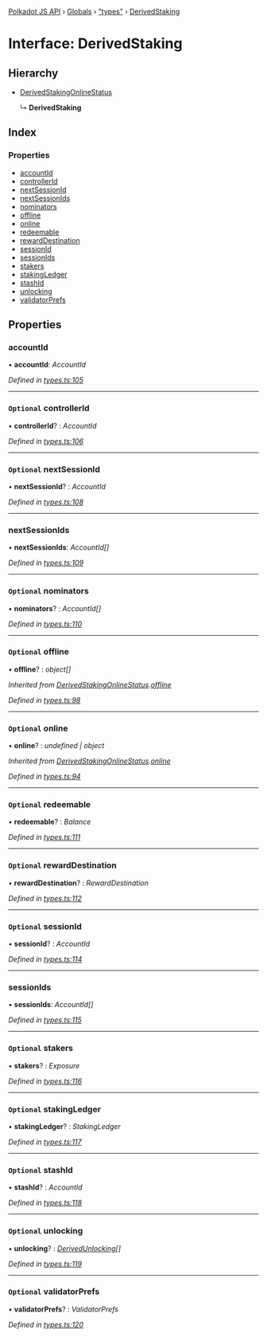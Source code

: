 [Polkadot JS API](../README.md) › [Globals](../globals.md) › ["types"](../modules/_types_.md) › [DerivedStaking](_types_.derivedstaking.md)

# Interface: DerivedStaking

## Hierarchy

* [DerivedStakingOnlineStatus](_types_.derivedstakingonlinestatus.md)

  ↳ **DerivedStaking**

## Index

### Properties

* [accountId](_types_.derivedstaking.md#accountid)
* [controllerId](_types_.derivedstaking.md#optional-controllerid)
* [nextSessionId](_types_.derivedstaking.md#optional-nextsessionid)
* [nextSessionIds](_types_.derivedstaking.md#nextsessionids)
* [nominators](_types_.derivedstaking.md#optional-nominators)
* [offline](_types_.derivedstaking.md#optional-offline)
* [online](_types_.derivedstaking.md#optional-online)
* [redeemable](_types_.derivedstaking.md#optional-redeemable)
* [rewardDestination](_types_.derivedstaking.md#optional-rewarddestination)
* [sessionId](_types_.derivedstaking.md#optional-sessionid)
* [sessionIds](_types_.derivedstaking.md#sessionids)
* [stakers](_types_.derivedstaking.md#optional-stakers)
* [stakingLedger](_types_.derivedstaking.md#optional-stakingledger)
* [stashId](_types_.derivedstaking.md#optional-stashid)
* [unlocking](_types_.derivedstaking.md#optional-unlocking)
* [validatorPrefs](_types_.derivedstaking.md#optional-validatorprefs)

## Properties

###  accountId

• **accountId**: *AccountId*

*Defined in [types.ts:105](https://github.com/polkadot-js/api/blob/8379689eaa/packages/api-derive/src/types.ts#L105)*

___

### `Optional` controllerId

• **controllerId**? : *AccountId*

*Defined in [types.ts:106](https://github.com/polkadot-js/api/blob/8379689eaa/packages/api-derive/src/types.ts#L106)*

___

### `Optional` nextSessionId

• **nextSessionId**? : *AccountId*

*Defined in [types.ts:108](https://github.com/polkadot-js/api/blob/8379689eaa/packages/api-derive/src/types.ts#L108)*

___

###  nextSessionIds

• **nextSessionIds**: *AccountId[]*

*Defined in [types.ts:109](https://github.com/polkadot-js/api/blob/8379689eaa/packages/api-derive/src/types.ts#L109)*

___

### `Optional` nominators

• **nominators**? : *AccountId[]*

*Defined in [types.ts:110](https://github.com/polkadot-js/api/blob/8379689eaa/packages/api-derive/src/types.ts#L110)*

___

### `Optional` offline

• **offline**? : *object[]*

*Inherited from [DerivedStakingOnlineStatus](_types_.derivedstakingonlinestatus.md).[offline](_types_.derivedstakingonlinestatus.md#optional-offline)*

*Defined in [types.ts:98](https://github.com/polkadot-js/api/blob/8379689eaa/packages/api-derive/src/types.ts#L98)*

___

### `Optional` online

• **online**? : *undefined | object*

*Inherited from [DerivedStakingOnlineStatus](_types_.derivedstakingonlinestatus.md).[online](_types_.derivedstakingonlinestatus.md#optional-online)*

*Defined in [types.ts:94](https://github.com/polkadot-js/api/blob/8379689eaa/packages/api-derive/src/types.ts#L94)*

___

### `Optional` redeemable

• **redeemable**? : *Balance*

*Defined in [types.ts:111](https://github.com/polkadot-js/api/blob/8379689eaa/packages/api-derive/src/types.ts#L111)*

___

### `Optional` rewardDestination

• **rewardDestination**? : *RewardDestination*

*Defined in [types.ts:112](https://github.com/polkadot-js/api/blob/8379689eaa/packages/api-derive/src/types.ts#L112)*

___

### `Optional` sessionId

• **sessionId**? : *AccountId*

*Defined in [types.ts:114](https://github.com/polkadot-js/api/blob/8379689eaa/packages/api-derive/src/types.ts#L114)*

___

###  sessionIds

• **sessionIds**: *AccountId[]*

*Defined in [types.ts:115](https://github.com/polkadot-js/api/blob/8379689eaa/packages/api-derive/src/types.ts#L115)*

___

### `Optional` stakers

• **stakers**? : *Exposure*

*Defined in [types.ts:116](https://github.com/polkadot-js/api/blob/8379689eaa/packages/api-derive/src/types.ts#L116)*

___

### `Optional` stakingLedger

• **stakingLedger**? : *StakingLedger*

*Defined in [types.ts:117](https://github.com/polkadot-js/api/blob/8379689eaa/packages/api-derive/src/types.ts#L117)*

___

### `Optional` stashId

• **stashId**? : *AccountId*

*Defined in [types.ts:118](https://github.com/polkadot-js/api/blob/8379689eaa/packages/api-derive/src/types.ts#L118)*

___

### `Optional` unlocking

• **unlocking**? : *[DerivedUnlocking](../modules/_types_.md#derivedunlocking)[]*

*Defined in [types.ts:119](https://github.com/polkadot-js/api/blob/8379689eaa/packages/api-derive/src/types.ts#L119)*

___

### `Optional` validatorPrefs

• **validatorPrefs**? : *ValidatorPrefs*

*Defined in [types.ts:120](https://github.com/polkadot-js/api/blob/8379689eaa/packages/api-derive/src/types.ts#L120)*
